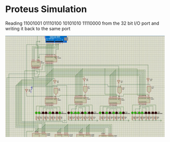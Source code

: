 # Proteus Simulation

Reading 11001001 01110100 10101010 11110000 from the 32 bit I/O port and writing it back to the same port

<img src="images/simulation.gif">